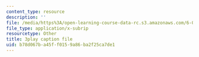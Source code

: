 ```yaml
---
content_type: resource
description: ''
file: /media/https%3A/open-learning-course-data-rc.s3.amazonaws.com/6-006-introduction-to-algorithms-fall-2011/b78d067ba45ff0159a86ba2f25ca7de1_ENyox7kNKeY.srt
file_type: application/x-subrip
resourcetype: Other
title: 3play caption file
uid: b78d067b-a45f-f015-9a86-ba2f25ca7de1
---
```

